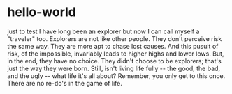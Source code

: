 # hello-world
just to test
I have long been an explorer but now I can call myself a "traveler" too.
Explorers are not like other people. They don't perceive risk the same way. They are more apt to chase lost causes.
And this pusuit of risk, of the impossible, invariably leads to higher highs and lower lows. But, in the end, they have no choice. They didn't choose to be explorers; that's just the way they were born.
Still, isn't living life fully -- the good, the bad, and the ugly -- what life it's all about?
Remember, you only get to this once. There are no re-do's in the game of life.
